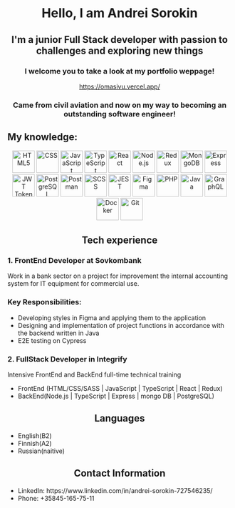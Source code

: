 <h1 align="center">Hello, I am Andrei Sorokin</h1>
<h2 align="center">I'm a junior Full Stack developer with passion to challenges and exploring new things</h2>
<h3 align="center">I welcome you to take a look at my portfolio weppage!</h3>
<p align="center"><a href="https://omasivu.vercel.app/">https://omasivu.vercel.app/</a></p>
<h3 align="center">Came from civil aviation and now on my way to becoming an outstanding software engineer!</h3>

## My knowledge:
<div align="center">
  <img src="https://upload.wikimedia.org/wikipedia/commons/6/61/HTML5_logo_and_wordmark.svg" alt="HTML5" width="50" height="50"/>
  <img src="https://upload.wikimedia.org/wikipedia/commons/d/d5/CSS3_logo_and_wordmark.svg" alt="CSS" width="50" height="50"/>
  <img src="https://upload.wikimedia.org/wikipedia/commons/9/99/Unofficial_JavaScript_logo_2.svg" alt="JavaScript" width="50" height="50"/>
  <img src="https://upload.wikimedia.org/wikipedia/commons/4/4c/Typescript_logo_2020.svg" alt="TypeScript" width="50" height="50"/>
  <img src="https://upload.wikimedia.org/wikipedia/commons/a/a7/React-icon.svg" alt="React" width="50" height="50"/>
  <img src="https://upload.wikimedia.org/wikipedia/commons/d/d9/Node.js_logo.svg" alt="Node.js" width="50" height="50"/>
  <img src="https://upload.wikimedia.org/wikipedia/commons/4/49/Redux.png" alt="Redux" width="50" height="50"/>
  <img src="https://upload.wikimedia.org/wikipedia/commons/9/93/MongoDB_Logo.svg" alt="MongoDB" width="50" height="50"/>
  <img src="https://upload.wikimedia.org/wikipedia/commons/6/64/Expressjs.png" alt="Express" width="50" height="50"/>
  <img src="https://jwt.io/img/pic_logo.svg" alt="JWT Tokens" width="50" height="50"/>
  <img src="https://upload.wikimedia.org/wikipedia/commons/2/29/Postgresql_elephant.svg" alt="PostgreSQL" width="50" height="50"/>
  <img src="https://www.vectorlogo.zone/logos/getpostman/getpostman-icon.svg" alt="Postman" width="50" height="50"/>
  <img src="https://upload.wikimedia.org/wikipedia/commons/9/96/Sass_Logo_Color.svg" alt="SCSS" width="50" height="50"/>
  <img src="https://jestjs.io/img/jest.svg" alt="JEST" width="50" height="50"/>
  <img src="https://www.vectorlogo.zone/logos/figma/figma-icon.svg" alt="Figma" width="50" height="50"/>
  <img src="https://upload.wikimedia.org/wikipedia/commons/2/27/PHP-logo.svg" alt="PHP" width="50" height="50"/>
  <img src="https://upload.wikimedia.org/wikipedia/en/3/30/Java_programming_language_logo.svg" alt="Java" width="50" height="50"/>
  <img src="https://upload.wikimedia.org/wikipedia/commons/1/17/GraphQL_Logo.svg" alt="GraphQL" width="50" height="50"/>
  <img src="https://www.vectorlogo.zone/logos/docker/docker-icon.svg" alt="Docker" width="50" height="50"/>
  <img src="https://upload.wikimedia.org/wikipedia/commons/3/3f/Git_icon.svg" alt="Git" width="50" height="50"/>
</div>

<h2 align="center">Tech experience</h2>

<h3>1. FrontEnd Developer at Sovkombank</h3>
Work in a bank sector on a project for improvement the internal accounting system for IT equipment for commercial use.
<h3>Key Responsibilities:</h3>
<ul>
  <li>Developing styles in Figma and applying them to the application</li>
  <li>Designing and implementation of project functions in accordance with the backend written in Java</li>
  <li>E2E testing on Cypress</li>
</ul>

<h3>2. FullStack Developer in Integrify</h3>
Intensive FrontEnd and BackEnd full-time technical training
<ul>
  <li>FrontEnd (HTML/CSS/SASS | JavaScript | TypeScript | React | Redux)</li>
  <li>BackEnd(Node.js | TypeScript | Express | mongo DB | PostgreSQL)</li>
</ul>

<h2 align="center">Languages</h2>
<ul>
  <li>English(B2)</li>
  <li>Finnish(A2)</li>
  <li>Russian(naitive)</li>
</ul>

<h2 align="center">Contact Information</h2>
<ul>
  <li>LinkedIn: https://www.linkedin.com/in/andrei-sorokin-727546235/</li>
  <li>Phone: +35845-165-75-11</li>
</ul>
